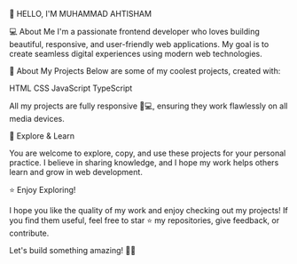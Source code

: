 👋 HELLO, I'M MUHAMMAD AHTISHAM

💻 About Me
I'm a passionate frontend developer who loves building beautiful, responsive, and user-friendly web applications. My goal is to create seamless digital experiences using modern web technologies.

🚀 About My Projects
Below are some of my coolest projects, created with:

HTML
CSS
JavaScript
TypeScript

All my projects are fully responsive 📱💻, ensuring they work flawlessly on all media devices.

🎨 Explore & Learn

You are welcome to explore, copy, and use these projects for your personal practice. I believe in sharing knowledge, and I hope my work helps others learn and grow in web development.

⭐ Enjoy Exploring!

I hope you like the quality of my work and enjoy checking out my projects! If you find them useful, feel free to star ⭐ my repositories, give feedback, or contribute.

Let's build something amazing! 🚀✨
